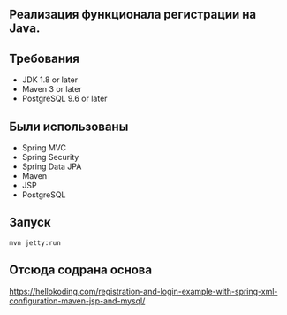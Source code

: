 ## Реализация функционала регистрации на Java.

## Требования
- JDK 1.8 or later
- Maven 3 or later
- PostgreSQL 9.6 or later

## Были использованы
- Spring MVC
- Spring Security
- Spring Data JPA
- Maven
- JSP
- PostgreSQL

## Запуск
```mvn jetty:run```

## Отсюда содрана основа
https://hellokoding.com/registration-and-login-example-with-spring-xml-configuration-maven-jsp-and-mysql/